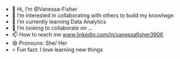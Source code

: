 - 👋 Hi, I’m @Vanessa-Fisher
- 👀 I’m interested in collaborating with others to build my knowlwge 
- 🌱 I’m currently learning Data Analytics 
- 💞️ I’m looking to collaborate on ...
- 📫 How to reach me www.linkedin.com/in/vanessafisher3906
- 😄 Pronouns: She/ Her
- ⚡ Fun fact: I love learning new things

<!---
Vanessa-Fisher/Vanessa-Fisher is a ✨ special ✨ repository because its `README.md` (this file) appears on your GitHub profile.
You can click the Preview link to take a look at your changes.
--->
